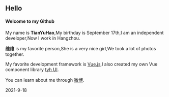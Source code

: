 <img align="right" src="" />

## Hello

#### Welcome to my Github

My name is **TianYuHao**,My birthday is September 17th,I am an independent developer,Now I work in Hangzhou.

**维维** is my favorite person,She is a very nice girl,We took a lot of photos together.

My favorite development framework is [Vue.js](https://cn.vuejs.org/),I also created my own Vue component library [tyh UI](https://tianyuhao.icu/tyhui).

You can learn about me through [微博](https://weibo.com/u/7112859998).

2021-9-18
